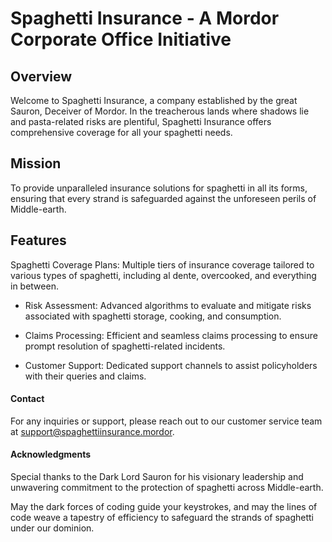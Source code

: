 # Spaghetti Insurance - A Mordor Corporate Office Initiative

## Overview
Welcome to Spaghetti Insurance, a company established by the great Sauron, Deceiver of Mordor. In the treacherous lands where shadows lie and pasta-related risks are plentiful, Spaghetti Insurance offers comprehensive coverage for all your spaghetti needs.

## Mission
To provide unparalleled insurance solutions for spaghetti in all its forms, ensuring that every strand is safeguarded against the unforeseen perils of Middle-earth.

## Features
Spaghetti Coverage Plans: Multiple tiers of insurance coverage tailored to various types of spaghetti, including al dente, overcooked, and everything in between.

- Risk Assessment: Advanced algorithms to evaluate and mitigate risks associated with spaghetti storage, cooking, and consumption.

- Claims Processing: Efficient and seamless claims processing to ensure prompt resolution of spaghetti-related incidents.

- Customer Support: Dedicated support channels to assist policyholders with their queries and claims.

#### Contact
For any inquiries or support, please reach out to our customer service team at support@spaghettiinsurance.mordor.

#### Acknowledgments
Special thanks to the Dark Lord Sauron for his visionary leadership and unwavering commitment to the protection of spaghetti across Middle-earth.

May the dark forces of coding guide your keystrokes, and may the lines of code weave a tapestry of efficiency to safeguard the strands of spaghetti under our dominion.

